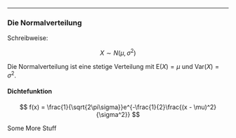 ***
### Die Normalverteilung

Schreibweise:

$$ X \sim N(\mu, \sigma^2) $$

Die Normalverteilung ist eine stetige Verteilung mit $\text{E}(X) = \mu$ und 
$\text{Var}(X) = \sigma^2$.

#### Dichtefunktion

$$ f(x) = \frac{1}{\sqrt{2\pi\sigma}}e^{-\frac{1}{2}\frac{(x - \mu)^2}{\sigma^2}} $$

Some More Stuff